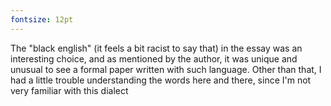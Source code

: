 ```yaml
---
fontsize: 12pt
---
```


The "black english" (it feels a bit racist to say that) in the essay was an interesting choice, and as mentioned by the author, it was unique and unusual to see a formal paper written with such language.
Other than that, I had a little trouble understanding the words here and there, since I'm not very familiar with this dialect